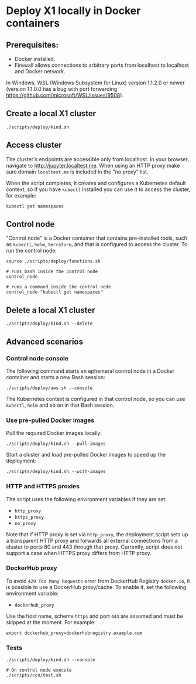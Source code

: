 # Deploy X1 locally in Docker containers

## Prerequisites:

* Docker installed.
* Firewall allows connections to arbitrary ports from localhost to localhost and Docker network.

In Windows, WSL (Windows Subsystem for Linux) version 1.1.2.0 or newer (version 1.1.0.0 has a bug with port forwarding https://github.com/microsoft/WSL/issues/9508).  

## Create a local X1 cluster

```
./scripts/deploy/kind.sh
```

## Access cluster

The cluster's endpoints are accessible only from localhost.
In your browser, navigate to http://jupyter.localtest.me.
When using an HTTP proxy make sure domain `localtest.me` is included in the "no proxy" list.

When the script completes, it creates and configures a Kubernetes default context,
so if you have `kubectl` installed you can use it to access the cluster, for example:

```
kubectl get namespaces
```

## Control node

"Control node" is a Docker container that contains pre-installed tools,
such as `kubectl`, `helm`, `terraform`, and that is configured to access the cluster.
To run the control node:

```
source ./scripts/deploy/functions.sh

# runs bash inside the control node
control_node

# runs a command inside the control node
control_node "kubectl get namespaces"
```

## Delete a local X1 cluster

```
./scripts/deploy/kind.sh --delete
```

## Advanced scenarios

### Control node console

The following command starts an ephemeral control node in a Docker container and starts a new Bash session:

```shell
./scripts/deploy/aws.sh --console
```

The Kubernetes context is configured in that control node,
so you can use `kubectl`, `helm` and so on in that Bash session.

### Use pre-pulled Docker images

Pull the required Docker images locally:

```
./scripts/deploy/kind.sh --pull-images
```

Start a cluster and load pre-pulled Docker images to speed up the deployment:

```
./scripts/deploy/kind.sh --with-images
```

### HTTP and HTTPS proxies

The script uses the following environment variables if they are set:

* `http_proxy`
* `https_proxy`
* `no_proxy`

Note that if HTTP proxy is set via `http_proxy`,
the deployment script sets up a transparent HTTP proxy and forwards all external connections from a cluster to ports 80 and 443 through that proxy.
Currently, script does not support a case when HTTPS proxy differs from HTTP proxy.

### DockerHub proxy

To avoid `429 Too Many Requests` error from DockerHub Registry `docker.io`, it is possible to use a DockerHub proxy/cache.
To enable it, set the following environment variable:

* `dockerhub_proxy`

Use the host name, scheme `https` and port `443` are assumed and must be skipped at the moment.
For example:

```
export dockerhub_proxy=dockerhubregistry.example.com
```

### Tests

```shell
./scripts/deploy/kind.sh --console

# On control node execute
./scripts/ccn/test.sh
```
